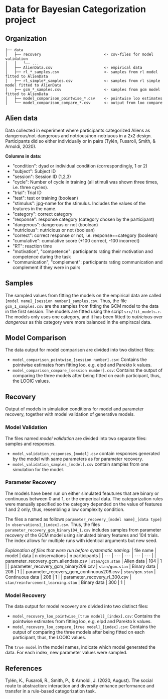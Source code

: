 # Data for Bayesian Categorization project

## Organization
````
├── data 
│   ├── recovery                            <- csv-files for model validation
│   │   └── ...
│   ├── AlienData.csv                       <- empirical data
│   ├── rl_*_samples.csv                    <- samples from rl model fitted to AlienData
│   ├── rl_simple*_samples.csv              <- samples from rl simple model fitted to AlienData
│   ├── gcm_*_samples.csv                   <- samples from gcm model fitted to AlienData
│   ├── model_comparison_pointwise_*.csv    <- pointwise loo estimates
│   └── model_comparison_compare_*.csv      <- output from loo compare
````

## Alien data
Data collected in experiment where participants categorized Aliens as dangerous/not-dangerous and notrious/non-notriuous in a 2x2 design. Participants did so either individually or in pairs (Tylén, Fusaroli, Smith, & Arnoldi, 2020). 

**Columns in data:**
- "condition": dyad or individual condition (correspondingly, 1 or 2)
- "subject": Subject ID
- "session": Session ID (1,2,3)
- "cycle": Number of cycle in training (all stimuli was shown three times, i.e. three cycles).
- "trial": Trial ID
- "test": test or training (boolean)
- "stimulus": jpg-name for the stimulus. Includes the values of the features in the name.
- "category": correct category
- "response": response category (category chosen by the participant)
- "dangerous": dangerous or not (boolean)
- "nutricious": nutricious or not (boolean)
- "correct": correct response or not, i.e. response==category (boolean)
- "cumulative": cumulative score (+100 correct, -100 incorrect)
- "RT": reaction time
- "motivation", "competence": participants rating their motivation and competence during the task
- "communication", "complement": participants rating communication and complement if they were in pairs

## Samples
The sampled values from fitting the models on the empirical data are called ```[model name]_[session number]_samples.csv```. Thus, the file ```gcm_1_samples.csv``` are the samples from fitting the GCM model to the data in the first session. The models are fitted using the script ``src/fit_models.r``. The models only uses one category, and it has been fitted to *nutricious* over *dangerous* as this category were more balanced in the empiracal data.

## Model Comparison
The data output for model comparison are divided into two distinct files: 
- ```model_comparison_pointwise_[session number].csv```: Contains the pointwise estimates from fitting loo, e.g. elpd and Parekto k values.
- ```model_comparison_compare_[session number].csv```: Contains the output of comparing the three models after being fitted on each participant, thus, the LOOIC values.

## Recovery
Output of models in simulation conditions for model and parameter recovery, together with model validation of generative models.

### Model Validation
The files named *model validation* are divided into two separate files: samples and responses. 

- ``model_validation_responses_[model].csv`` contain responses generated by the model with same parameters as for parameter recovery.
- ``model_validation_samples_[model].csv`` contain samples from one simulation for the model.



### Parameter Recovery
The models have been run on either simulated feautures that are binary or continuous between 0 and 1, or the emperical data. The categorization rules were manually specified so the category depended on the value of features 1 and 2 only, thus, resembling a low complexity condition.

The files a named as follows ``parameter_recovery_[model name]_[data type][n observations]_[index].csv``. Thus, the files ``parameter_recovery_gcm_binary104_1.csv`` includes samples from parameter recovery of the GCM model using simulated binary features and 104 trials. The index allows for multiple runs with identical arguments but new seed.

*Explanation of files that were run before systematic naming:*
| file name | model | data | n observations | n participants |
| --- | --- | --- | --- | --- | 
| parameter_recovery_gcm_aliendata.csv | ``stan/gcm.stan`` | Alien data | 104 | 1 | 
| parameter_recovery_gcm_binary208.csv | ``stan/gcm.stan`` | Binary data | 208 | 1 | 
| parameter_recovery_gcm_continuous208.csv | ``stan/gcm.stan`` | Continuous data | 208 | 1 | 
| parameter_recovery_rl_300.csv | ``stan/reinforcement_learning.stan`` | Binary data | 300 | 1 | 

### Model Recovery
The data output for model recovery are divided into two distinct files: 
- ```model_recovery_loo_pointwise_[true model]_[index].csv```: Contains the pointwise estimates from fitting loo, e.g. elpd and Parekto k values.
- ```model_recovery_loo_compare_[true model]_[index].csv```: Contains the output of comparing the three models after being fitted on each participant, thus, the LOOIC values.

The ``true model`` in the model names, indicate which model generated the data. For each index, new parameter values were sampled.


## References
Tylén, K., Fusaroli, R., Smith, P., & Arnoldi, J. (2020, August). The social route to abstraction: interaction and diversity enhance performance and transfer in a rule-based categorization task.